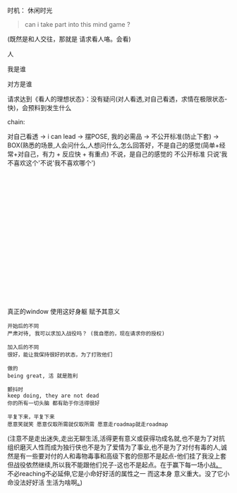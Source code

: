
时机：
休闲时光

> can i take part into this mind game ?

(既然是和人交往，那就是 请求看人咯。会看)

人

我是谁

对方是谁

请求达到《看人的理想状态》：没有疑问(对人看透,对自己看透，求情在极限状态-快)，会预料到发生什么




chain:

对自己看透 -> i can lead -> 摆POSE, 我的必需品 -> 不公开标准(防止下套) -> BOX(熟悉的场景,人会问什么,人想问什么,怎么回答好，不是自己的感觉(简单+经常+对自己，有力 + 反应快 + 有重点) 不说，是自己的感觉的 不公开标准 只说'我不喜欢这个'不说'我不喜欢哪个')


<br><br><br><br><br><br><br><br><br><br><br><br><br><br><br><br><br>


真正的window 使用这好身躯 赋予其意义
```
开始后的不同
严肃对待, 我可以求加入战役吗？ (我自愿的，现在请求你的授权)

加入后的不同
很好，能让我保持很好的状态，为了打败他们

做的
being great, 活 就是胜利

颤抖时
keep doing, they are not dead
你的所有一切头脑 都有助于你活得很好

平复下来，平复下来
愿意笑就笑 愿意仅取所需就仅取所需 愿意走roadmap就走roadmap

```


(注意不是走出迷失,走出无聊生活,活得更有意义或获得功成名就,也不是为了对抗组织磨灭人性而成为独行侠也不是为了爱情为了事业,也不是为了对付有毒的人,诚然是有一些要对付的人和毒物毒事和高级下套的但那不是起点-他们挂了我没上套但战役依然继续,所以我不能跟他们兑子-这也不是起点。在于赢下每一场小战[。](http://w/#反共-而不反人民-来错了我自己会走--用一个正常的人的形象本身就是反击的力量-因为土共的文化就是自己杀自己人) 不必reaching不必延伸,它是小命好好活的属性之一 而这本身 意义重大。没了它小命没法好好活 生活为啥啊[。](http://w/#工作者：本来就是更好的人在更好的位置，人更带劲。本来就是更好的人在更好的位置，冲着人的。人是起点：组建成员团队，给人荣誉，给人领袖位置，诚然是有一些成功但那不是起点-成果有了是我自己做的但终究奖励到的是人，是功勋者不是工作成果:看的是谁是好人,看的不是谁有工作成果-大家都有工作成果或它的一部分-但好人就是我,看人就看人，看人就看到我。不能:看人了-结果我躲到团队里去了，看成果时-结果是有我一份子。感谢人帮助人奖励人，都是给人，都是看人---------你看张伟平指导，公认的第一解说，你说你不服你觉你侃球比他侃得好（你说张指导几十年空身份篮球知识不如你牛-你咋不上天呢？），那没用（你不被认可），公司里的人就是认张指导是第一解说。（张指导-从小开始在公司里跑的，一直跑了几十年，而公司是最大的公司，那么张指导兢兢业业还采访过乔丹-几十年之后就是第一解说!）-------勇士队板凳得分24-2骑士队，骑士队主力的体力不够的aka凭啥夺冠)) 





